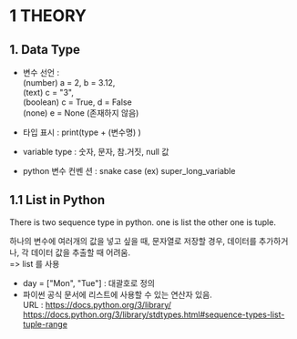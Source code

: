 # 1 THEORY
## 1. Data Type
- 변수 선언 :  <br>
              (number) a = 2, b = 3.12,    
              (text) c = "3",     
              (boolean) c = True,  d = False     
              (none) e = None (존재하지 않음)    
              
- 타입 표시 : print(type + (변수명) )
- variable type : 숫자, 문자, 참.거짓, null 값
- python 변수 컨벤 션 : snake case (ex) super_long_variable 


## 1.1 List in Python 
There is two sequence type  in python. one is list the other one is tuple.

하나의 변수에 여러개의 값을 넣고 싶을 때, 문자열로 저장할 경우, 데이터를 추가하거나, 각 데이터 값을 추출할 때 어려움.<br>
=> list 를 사용

- day = ["Mon", "Tue"] : 대괄호로 정의
- 파이썬 공식 문서에 리스트에 사용할 수 있는 연산자 있음.    
URL : https://docs.python.org/3/library/     
https://docs.python.org/3/library/stdtypes.html#sequence-types-list-tuple-range    




